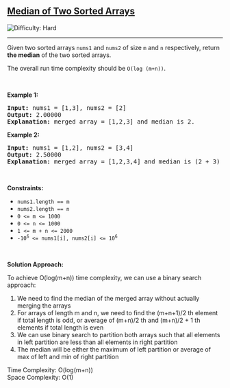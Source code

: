 <h2><a href="https://leetcode.com/problems/median-of-two-sorted-arrays">Median of Two Sorted Arrays</a></h2> <img src='https://img.shields.io/badge/Difficulty-Hard-red' alt='Difficulty: Hard' /><hr><p>Given two sorted arrays <code>nums1</code> and <code>nums2</code> of size <code>m</code> and <code>n</code> respectively, return <strong>the median</strong> of the two sorted arrays.</p>

<p>The overall run time complexity should be <code>O(log (m+n))</code>.</p>

<p>&nbsp;</p>
<p><strong class="example">Example 1:</strong></p>

<pre>
<strong>Input:</strong> nums1 = [1,3], nums2 = [2]
<strong>Output:</strong> 2.00000
<strong>Explanation:</strong> merged array = [1,2,3] and median is 2.
</pre>

<p><strong class="example">Example 2:</strong></p>

<pre>
<strong>Input:</strong> nums1 = [1,2], nums2 = [3,4]
<strong>Output:</strong> 2.50000
<strong>Explanation:</strong> merged array = [1,2,3,4] and median is (2 + 3) / 2 = 2.5.
</pre>

<p>&nbsp;</p>
<p><strong>Constraints:</strong></p>

<ul>
	<li><code>nums1.length == m</code></li>
	<li><code>nums2.length == n</code></li>
	<li><code>0 &lt;= m &lt;= 1000</code></li>
	<li><code>0 &lt;= n &lt;= 1000</code></li>
	<li><code>1 &lt;= m + n &lt;= 2000</code></li>
	<li><code>-10<sup>6</sup> &lt;= nums1[i], nums2[i] &lt;= 10<sup>6</sup></code></li>
</ul>

<p>&nbsp;</p>
<p><strong>Solution Approach:</strong></p>

<p>To achieve O(log(m+n)) time complexity, we can use a binary search approach:</p>

<ol>
    <li>We need to find the median of the merged array without actually merging the arrays</li>
    <li>For arrays of length m and n, we need to find the (m+n+1)/2 th element if total length is odd, or average of (m+n)/2 th and (m+n)/2 + 1 th elements if total length is even</li>
    <li>We can use binary search to partition both arrays such that all elements in left partition are less than all elements in right partition</li>
    <li>The median will be either the maximum of left partition or average of max of left and min of right partition</li>
</ol>

<p>Time Complexity: O(log(m+n))<br>
Space Complexity: O(1)</p>
